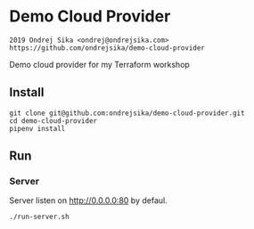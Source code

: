 # Demo Cloud Provider

    2019 Ondrej Sika <ondrej@ondrejsika.com>
    https://github.com/ondrejsika/demo-cloud-provider


Demo cloud provider for my Terraform workshop


## Install

```
git clone git@github.com:ondrejsika/demo-cloud-provider.git
cd demo-cloud-provider
pipenv install
```

## Run

### Server

Server listen on <http://0.0.0.0:80> by defaul.

```
./run-server.sh
```
